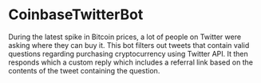 # CoinbaseTwitterBot
During the latest spike in Bitcoin prices, a lot of people on Twitter were asking where they can buy it. This bot filters out tweets that contain valid questions regarding purchasing cryptocurrency using Twitter API. It then responds which a custom reply which includes a referral link based on the contents of the tweet containing the question.
